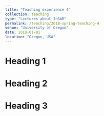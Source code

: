```yaml
---
title: "Teaching experience 4"
collection: teaching
type: "Lectures about InSAR"
permalink: /teaching/2018-spring-teaching-4
venue: "University of Oregon"
date: 2018-01-01
location: "Oregon, USA"
---
```



Heading 1
======

Heading 2
======

Heading 3
======
